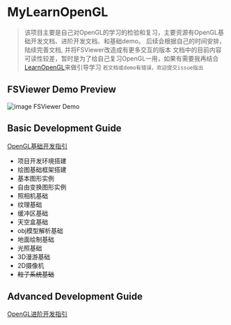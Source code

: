 # MyLearnOpenGL

> 该项目主要是自己对OpenGL的学习的检验和复习，主要资源有OpenGL基础开发文档、进阶开发文档、和基础demo。
> 后续会根据自己的时间安排，陆续完善文档, 并将FSViewer改造成有更多交互的版本
> 文档中的目前内容可读性较差，暂时是为了给自己复习OpenGL一用，如果有需要我再结合[LearnOpenGL](https://learnopengl-cn.github.io/)来做引导学习
> `若文档或demo有错误，欢迎提交issue指出`

## FSViewer Demo Preview
![image FSViewer Demo](http://ovwfvn3zo.bkt.clouddn.com/QQ20180513-075430@2x.png?imageView2/2/w/520/h/354/interlace/1/q/100)

## Basic Development Guide
[OpenGL基础开发指引](/docs/basic_note.md)

* 项目开发环境搭建
* 绘图基础框架搭建
* 基本图形实例
* 自由变换图形实例
* 照相机基础
* 纹理基础
* 缓冲区基础
* 天空盒基础
* obj模型解析基础
* 地面绘制基础
* 光照基础
* 3D漫游基础
* 2D摄像机
* <del>粒子系统基础</dev>

## Advanced Development Guide
[OpenGL进阶开发指引](/docs/improve_note.md)

